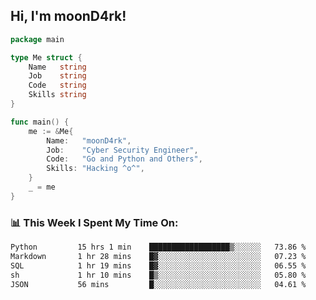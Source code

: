 <h2> Hi, I'm moonD4rk!</h2>

```go
package main

type Me struct {
	Name   string
	Job    string
	Code   string
	Skills string
}

func main() {
	me := &Me{
		Name:   "moonD4rk",
		Job:    "Cyber Security Engineer",
		Code:   "Go and Python and Others",
		Skills: "Hacking ^o^",
	}
	_ = me
}
```

<h3>📊 This Week I Spent My Time On:</h3>
<!-- <img align='right' src="https://github-readme-stats.vercel.app/api?username=moond4rk&show_icons=true&theme=radical", width="300" height="150"> -->

<!--START_SECTION:waka-->

```txt
Python         15 hrs 1 min    ██████████████████▒░░░░░░   73.86 %
Markdown       1 hr 28 mins    █▓░░░░░░░░░░░░░░░░░░░░░░░   07.23 %
SQL            1 hr 19 mins    █▓░░░░░░░░░░░░░░░░░░░░░░░   06.55 %
sh             1 hr 10 mins    █▒░░░░░░░░░░░░░░░░░░░░░░░   05.80 %
JSON           56 mins         █░░░░░░░░░░░░░░░░░░░░░░░░   04.61 %
```

<!--END_SECTION:waka-->

